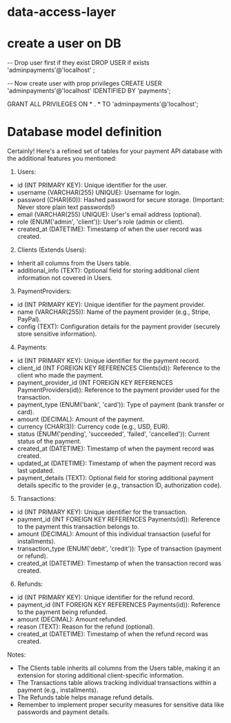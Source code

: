 # data-access-layer
# create a user on DB
-- Drop user first if they exist
DROP USER if exists 'adminpayments'@'localhost' ;

-- Now create user with prop privileges
CREATE USER 'adminpayments'@'localhost' IDENTIFIED BY 'payments';

GRANT ALL PRIVILEGES ON * . * TO 'adminpayments'@'localhost';

# Database model definition

Certainly! Here's a refined set of tables for your payment API database with the additional features you mentioned:

1. Users:
+ id (INT PRIMARY KEY): Unique identifier for the user.
+ username (VARCHAR(255) UNIQUE): Username for login.
+ password (CHAR(60)): Hashed password for secure storage. (Important: Never store plain text passwords!)
+ email (VARCHAR(255) UNIQUE): User's email address (optional).
+ role (ENUM('admin', 'client')): User's role (admin or client).
+ created_at (DATETIME): Timestamp of when the user record was created.

2. Clients (Extends Users):
+ Inherit all columns from the Users table.
+ additional_info (TEXT): Optional field for storing additional client information not covered in Users.

3. PaymentProviders:
+ id (INT PRIMARY KEY): Unique identifier for the payment provider.
+ name (VARCHAR(255)): Name of the payment provider (e.g., Stripe, PayPal).
+ config (TEXT): Configuration details for the payment provider (securely store sensitive information).

4. Payments:
+ id (INT PRIMARY KEY): Unique identifier for the payment record.
+ client_id (INT FOREIGN KEY REFERENCES Clients(id)): Reference to the client who made the payment.
+ payment_provider_id (INT FOREIGN KEY REFERENCES PaymentProviders(id)): Reference to the payment provider used for the transaction.
+ payment_type (ENUM('bank', 'card')): Type of payment (bank transfer or card).
+ amount (DECIMAL): Amount of the payment.
+ currency (CHAR(3)): Currency code (e.g., USD, EUR).
+ status (ENUM('pending', 'succeeded', 'failed', 'cancelled')): Current status of the payment.
+ created_at (DATETIME): Timestamp of when the payment record was created.
+ updated_at (DATETIME): Timestamp of when the payment record was last updated.
+ payment_details (TEXT): Optional field for storing additional payment details specific to the provider (e.g., transaction ID, authorization code).

5. Transactions:
+ id (INT PRIMARY KEY): Unique identifier for the transaction.
+ payment_id (INT FOREIGN KEY REFERENCES Payments(id)): Reference to the payment this transaction belongs to.
+ amount (DECIMAL): Amount of this individual transaction (useful for installments).
+ transaction_type (ENUM('debit', 'credit')): Type of transaction (payment or refund).
+ created_at (DATETIME): Timestamp of when the transaction record was created.

6. Refunds:
+ id (INT PRIMARY KEY): Unique identifier for the refund record.
+ payment_id (INT FOREIGN KEY REFERENCES Payments(id)): Reference to the payment being refunded.
+ amount (DECIMAL): Amount refunded.
+ reason (TEXT): Reason for the refund (optional).
+ created_at (DATETIME): Timestamp of when the refund record was created.

Notes:
+ The Clients table inherits all columns from the Users table, making it an extension for storing additional client-specific information.
+ The Transactions table allows tracking individual transactions within a payment (e.g., installments).
+ The Refunds table helps manage refund details.
+ Remember to implement proper security measures for sensitive data like passwords and payment details.
